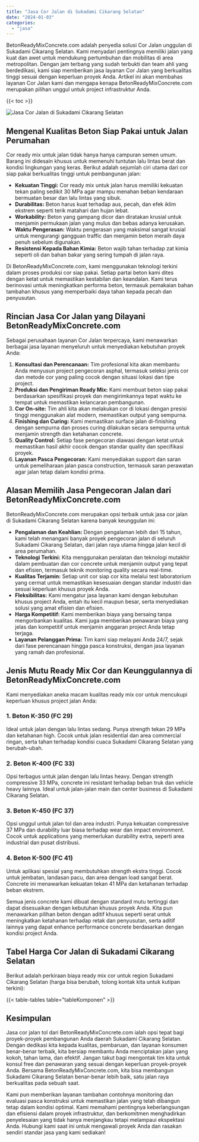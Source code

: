 ```yaml
---
title: "Jasa Cor Jalan di Sukadami Cikarang Selatan"
date: "2024-01-03"
categories: 
  - "jasa"
---
```


BetonReadyMixConcrete.com adalah penyedia solusi Cor Jalan unggulan di Sukadami Cikarang Selatan. Kami menyadari pentingnya memiliki jalan yang kuat dan awet untuk mendukung pertumbuhan dan mobilitas di area metropolitan. Dengan jam terbang yang sudah terbukti dan team ahli yang berdedikasi, kami siap memberikan jasa layanan Cor Jalan yang berkualitas tinggi sesuai dengan keperluan proyek Anda. Artikel ini akan membahas layanan Cor Jalan kami dan mengapa kenapa BetonReadyMixConcrete.com merupakan pilihan unggul untuk project infrastruktur Anda.

{{< toc >}}

![Jasa Cor Jalan di Sukadami Cikarang Selatan](https://betoncor8.github.io/cor/harga-beton-readymix-concrete%20(8).png)

## Mengenal Kualitas Beton Siap Pakai untuk Jalan Perumahan

Cor ready mix untuk jalan tidak hanya hanya campuran semen umum. Barang ini didesain khusus untuk memenuhi tuntutan lalu lintas berat dan kondisi lingkungan yang keras. Berikut adalah sejumlah ciri utama dari cor siap pakai berkualitas tinggi untuk pembangunan jalan:

- **Kekuatan Tinggi:** Cor ready mix untuk jalan harus memiliki kekuatan tekan paling sedikit 30 MPa agar mampu menahan beban kendaraan bermuatan besar dan lalu lintas yang sibuk.
- **Durabilitas:** Beton harus kuat terhadap aus, pecah, dan efek iklim ekstrem seperti terik matahari dan hujan lebat.
- **Workability:** Beton yang gampang dicor dan diratakan krusial untuk menjamin permukaan jalan yang mulus dan bebas adanya kerusakan.
- **Waktu Pengerasan:** Waktu pengerasan yang maksimal sangat krusial untuk mengurangi gangguan traffic dan menjamin beton meraih daya penuh sebelum digunakan.
- **Resistensi Kepada Bahan Kimia:** Beton wajib tahan terhadap zat kimia seperti oli dan bahan bakar yang sering tumpah di jalan raya.

Di BetonReadyMixConcrete.com, kami menggunakan teknologi terkini dalam proses produksi cor siap pakai. Setiap partai beton kami dites dengan ketat untuk memastikan kestabilan dan keandalan. Kami terus berinovasi untuk meningkatkan performa beton, termasuk pemakaian bahan tambahan khusus yang memperbaiki daya tahan kepada pecah dan penyusutan.

## Rincian Jasa Cor Jalan yang Dilayani BetonReadyMixConcrete.com

Sebagai perusahaan layanan Cor Jalan terpercaya, kami menawarkan berbagai jasa layanan menyeluruh untuk menyediakan kebutuhan proyek Anda:

1. **Konsultasi dan Perencanaan:** Tim profesional kita akan membantu Anda menyusun project pengecoran asphal, termasuk seleksi jenis cor dan metode cor yang paling cocok dengan situasi lokasi dan tipe project.
2. **Produksi dan Pengiriman Ready Mix:** Kami membuat beton siap pakai berdasarkan spesifikasi proyek dan mengirimkannya tepat waktu ke tempat untuk memastikan kelancaran pembangunan.
3. **Cor On-site:** Tim ahli kita akan melakukan cor di lokasi dengan presisi tinggi menggunakan alat modern, memastikan output yang sempurna.
4. **Finishing dan Curing:** Kami memastikan surface jalan di-finishing dengan sempurna dan proses curing dilakukan secara sempurna untuk menjamin strength dan ketahanan concrete.
5. **Quality Control:** Setiap fase pengecoran diawasi dengan ketat untuk memastikan hasil akhir cocok dengan standar quality dan specifikasi proyek.
6. **Layanan Pasca Pengecoran:** Kami menyediakan support dan saran untuk pemeliharaan jalan pasca construction, termasuk saran perawatan agar jalan tetap dalam kondisi prima.

## Alasan Memilih Jasa Pengecoran Jalan dari BetonReadyMixConcrete.com

BetonReadyMixConcrete.com merupakan opsi terbaik untuk jasa cor jalan di Sukadami Cikarang Selatan karena banyak keunggulan ini:

- **Pengalaman dan Keahlian:** Dengan pengalaman lebih dari 15 tahun, kami telah menangani banyak proyek pengecoran jalan di seluruh Sukadami Cikarang Selatan, dari jalan raya utama hingga jalan kecil di area perumahan.
- **Teknologi Terkini:** Kita menggunakan peralatan dan teknologi mutakhir dalam pembuatan dan cor concrete untuk menjamin output yang tepat dan efisien, termasuk teknik monitoring quality secara real-time.
- **Kualitas Terjamin:** Setiap unit cor siap cor kita melalui test laboratorium yang cermat untuk memastikan kesesuaian dengan standar industri dan sesuai keperluan khusus proyek Anda.
- **Fleksibilitas:** Kami mengatur jasa layanan kami dengan kebutuhan khusus project Anda, entah itu kecil maupun besar, serta menyediakan solusi yang amat efisien dan efisien.
- **Harga Kompetitif:** Kami memberikan biaya yang bersaing tanpa mengorbankan kualitas. Kami juga memberikan penawaran biaya yang jelas dan kompetitif untuk menjamin anggaran project Anda tetap terjaga.
- **Layanan Pelanggan Prima:** Tim kami siap melayani Anda 24/7, sejak dari fase perencanaan hingga pasca konstruksi, dengan jasa layanan yang ramah dan profesional.

## Jenis Mutu Ready Mix Cor dan Keunggulannya di BetonReadyMixConcrete.com

Kami menyediakan aneka macam kualitas ready mix cor untuk mencukupi keperluan khusus project jalan Anda:

### 1\. Beton K-350 (FC 29)

Ideal untuk jalan dengan lalu lintas sedang. Punya strength tekan 29 MPa dan ketahanan high. Cocok untuk jalan residential dan area commercial ringan, serta tahan terhadap kondisi cuaca Sukadami Cikarang Selatan yang berubah-ubah.

### 2\. Beton K-400 (FC 33)

Opsi terbagus untuk jalan dengan lalu lintas heavy. Dengan strength compressive 33 MPa, concrete ini resistant terhadap beban truk dan vehicle heavy lainnya. Ideal untuk jalan-jalan main dan center business di Sukadami Cikarang Selatan.

### 3\. Beton K-450 (FC 37)

Opsi unggul untuk jalan tol dan area industri. Punya kekuatan compressive 37 MPa dan durability luar biasa terhadap wear dan impact environment. Cocok untuk applications yang memerlukan durability extra, seperti area industrial dan pusat distribusi.

### 4\. Beton K-500 (FC 41)

Untuk aplikasi spesial yang membutuhkan strength ekstra tinggi. Cocok untuk jembatan, landasan pacu, dan area dengan load sangat berat. Concrete ini menawarkan kekuatan tekan 41 MPa dan ketahanan terhadap beban ekstrem.

Semua jenis concrete kami dibuat dengan standard mutu tertinggi dan dapat disesuaikan dengan kebutuhan khusus proyek Anda. Kita pun menawarkan pilihan beton dengan aditif khusus seperti serat untuk meningkatkan ketahanan terhadap retak dan penyusutan, serta aditif lainnya yang dapat enhance performance concrete berdasarkan dengan kondisi project Anda.

## Tabel Harga Cor Jalan di Sukadami Cikarang Selatan

Berikut adalah perkiraan biaya ready mix cor untuk region Sukadami Cikarang Selatan (harga bisa berubah, tolong kontak kita untuk kutipan terkini):

{{< table-tables table="tableKomponen" >}}

## Kesimpulan

Jasa cor jalan tol dari BetonReadyMixConcrete.com ialah opsi tepat bagi proyek-proyek pembangunan Anda daerah Sukadami Cikarang Selatan. Dengan dedikasi kita kepada kualitas, pembaruan, dan layanan konsumen benar-benar terbaik, kita bersiap membantu Anda menciptakan jalan yang kokoh, tahan lama, dan efektif. Jangan takut bagi mengontak tim kita untuk konsul free dan penawaran yang sesuai dengan keperluan proyek-proyek Anda. Bersama BetonReadyMixConcrete.com, kita bisa membangun Sukadami Cikarang Selatan benar-benar lebih baik, satu jalan raya berkualitas pada sebuah saat.

Kami pun memberikan layanan tambahan contohnya monitoring dan evaluasi pasca konstruksi untuk memastikan jalan yang telah dibangun tetap dalam kondisi optimal. Kami memahami pentingnya keberlangsungan dan efisiensi dalam proyek infrastruktur, dan berkomitmen menghadirkan penyelesaian yang tidak hanya menjangkau tetapi melampaui ekspektasi Anda. Hubungi kami saat ini untuk mengawali proyek Anda dan rasakan sendiri standar jasa yang kami sediakan!

